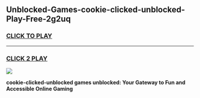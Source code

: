 
## Unblocked-Games-cookie-clicked-unblocked-Play-Free-2g2uq
<h3>
<a href="https://premium76.site?title=cookie-clicked-unblocked&ref=21A">CLICK TO PLAY</a></h3>
<hr>

<h3>
<a href="https://premium76.site?title=cookie-clicked-unblocked&ref=21A">CLICK 2 PLAY</a>
  
</h3>

<a href="https://premium76.site?title=cookie-clicked-unblocked&ref=21A"><img src="https://clearcache.store/games.png"></a>


**cookie-clicked-unblocked games unblocked: Your Gateway to Fun and Accessible Online Gaming**
